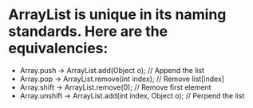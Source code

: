 # ArrayList is unique in its naming standards. Here are the equivalencies:

- Array.push -> ArrayList.add(Object o); // Append the list
- Array.pop -> ArrayList.remove(int index); // Remove list[index]
- Array.shift -> ArrayList.remove(0); // Remove first element
- Array.unshift -> ArrayList.add(int index, Object o); // Perpend the list
